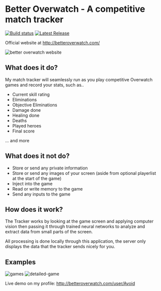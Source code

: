 # Better Overwatch - A competitive match tracker
[![Build status](https://ci.appveyor.com/api/projects/status/94bxngssk039i80q?svg=true)](https://ci.appveyor.com/project/MartinNielsenDev/overwatchtracker)
[![Latest Release](https://img.shields.io/github/release/martinnielsendev/overwatchtracker.svg)](https://github.com/MartinNielsenDev/OverwatchTracker/releases)

Official website at http://betteroverwatch.com/

![better overwatch website](https://betteroverwatch.com/assets/images/website.png)
## What does it do?
My match tracker will seamlessly run as you play competitive Overwatch games and record your stats, such as..
* Current skill rating
* Eliminations
* Objective Eliminations
* Damage done
* Healing done
* Deaths
* Played heroes
* Final score

... and more

## What does it **not** do?
* Store or send any private information
* Store or send any images of your screen (aside from optional playerlist at the start of the game)
* Inject into the game
* Read or write memory to the game
* Send any inputs to the game

## How does it work?
The Tracker works by looking at the game screen and applying computer vision then passing it through trained neural networks to analyze and extract data from small parts of the screen.

All processing is done locally through this application, the server only displays the data that the tracker sends nicely for you.

## Examples
![games](http://betteroverwatch.com/assets/images/games.png)
![detailed-game](http://betteroverwatch.com/assets/images/detailed-game.png)

Live demo on my profile: http://betteroverwatch.com/user/Avoid
